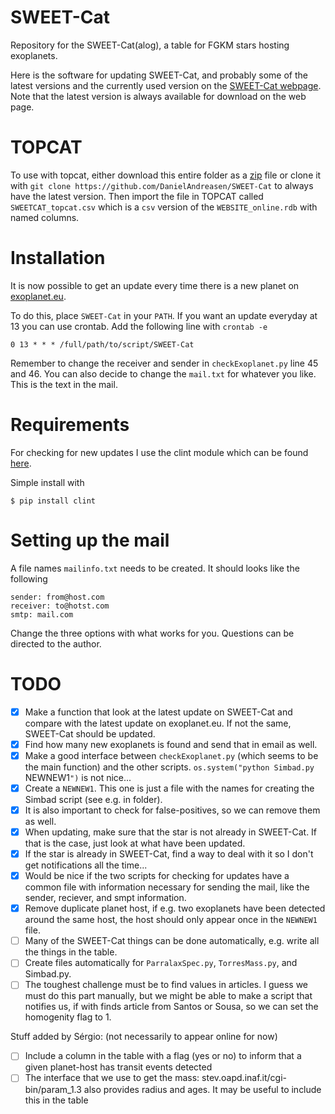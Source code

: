 SWEET-Cat
=========

Repository for the SWEET-Cat(alog), a table for FGKM stars hosting exoplanets.

Here is the software for updating SWEET-Cat, and probably some of the latest
versions and the currently used version on the
[SWEET-Cat webpage](https://www.astro.up.pt/resources/sweet-cat/).
Note that the latest version is always available for download on the web page.


TOPCAT
======

To use with topcat, either download this entire folder as a [zip](https://github.com/DanielAndreasen/SWEET-Cat/archive/master.zip) file or clone it with `git clone https://github.com/DanielAndreasen/SWEET-Cat`
to always have the latest version.
Then import the file in TOPCAT called `SWEETCAT_topcat.csv` which is a `csv`
version of the `WEBSITE_online.rdb` with named columns.


Installation
============
It is now possible to get an update every time there is a new planet on
[exoplanet.eu](http://www.exoplanet.eu/catalog).

To do this, place `SWEET-Cat` in your `PATH`. If you want an update everyday at
13 you can use crontab. Add the following line with `crontab -e`

    0 13 * * * /full/path/to/script/SWEET-Cat

Remember to change the receiver and sender in `checkExoplanet.py` line 45 and
46. You can also decide to change the `mail.txt` for whatever you like. This is
the text in the mail.

Requirements
============
For checking for new updates I use the clint module which can be found
[here](https://github.com/kennethreitz/clint).

Simple install with

    $ pip install clint


Setting up the mail
===================
A file names `mailinfo.txt` needs to be created. It should looks like the
following

    sender: from@host.com
    receiver: to@hotst.com
    smtp: mail.com

Change the three options with what works for you. Questions can be directed to
the author.


TODO
====

   - [x] Make a function that look at the latest update on SWEET-Cat and compare
     with the latest update on exoplanet.eu. If not the same, SWEET-Cat should
     be updated.
   - [x] Find how many new exoplanets is found and send that in email as well.
   - [x] Make a good interface between `checkExoplanet.py` (which seems to be the
     main function) and the other scripts. `os.system("python Simbad.py
     `NEWNEW1`")` is not nice...
   - [x] Create a `NEWNEW1`. This one is just a file with the names for creating the
     Simbad script (see e.g. in folder).
   - [x] It is also important to check for false-positives, so we can remove
     them as well.
   - [x] When updating, make sure that the star is not already in SWEET-Cat. If
     that is the case, just look at what have been updated.
   - [x] If the star is already in SWEET-Cat, find a way to deal with it so I
     don't get notifications all the time...
   - [x] Would be nice if the two scripts for checking for updates have a
     common file with information necessary for sending the mail, like the
     sender, reciever, and smpt information.
   - [x] Remove duplicate planet host, if e.g. two exoplanets have been
     detected around the same host, the host should only appear once in the
     `NEWNEW1` file.
   - [ ] Many of the SWEET-Cat things can be done automatically, e.g. write all the
     things in the table.
   - [ ] Create files automatically for `ParralaxSpec.py`, `TorresMass.py`, and
     Simbad.py.
   - [ ] The toughest challenge must be to find values in articles. I guess we must
     do this part manually, but we might be able to make a script that notifies
     us, if with finds article from Santos or Sousa, so we can set the homogenity
     flag to 1.

Stuff added by Sérgio: (not necessarily to appear online for now)

   - [ ] Include a column in the table with a flag (yes or no) to inform that a
     given planet-host has transit events detected
   - [ ] The interface that we use to get the mass: stev.oapd.inaf.it/cgi-bin/param_1.3
     also provides radius and ages. It may be useful to include this in the table
